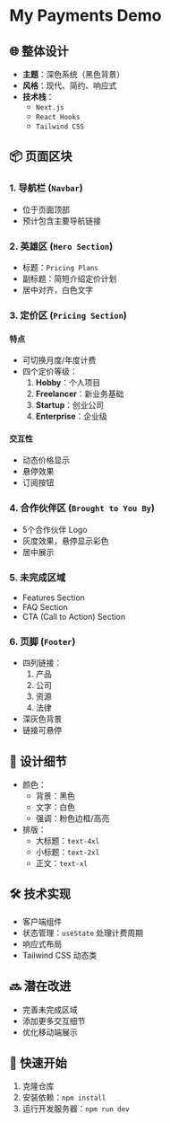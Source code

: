 # My Payments Demo

## 🌐 整体设计
- **主题**：深色系统（黑色背景）
- **风格**：现代、简约、响应式
- **技术栈**：
  - `Next.js`
  - `React Hooks`
  - `Tailwind CSS`

## 📦 页面区块

### 1. 导航栏 (`Navbar`)
- 位于页面顶部
- 预计包含主要导航链接

### 2. 英雄区 (`Hero Section`)
- 标题：`Pricing Plans`
- 副标题：简短介绍定价计划
- 居中对齐，白色文字

### 3. 定价区 (`Pricing Section`)
#### 特点
- 可切换月度/年度计费
- 四个定价等级：
  1. **Hobby**：个人项目
  2. **Freelancer**：新业务基础
  3. **Startup**：创业公司
  4. **Enterprise**：企业级

#### 交互性
- 动态价格显示
- 悬停效果
- 订阅按钮

### 4. 合作伙伴区 (`Brought to You By`)
- 5个合作伙伴 Logo
- 灰度效果，悬停显示彩色
- 居中展示

### 5. 未完成区域
- Features Section
- FAQ Section
- CTA (Call to Action) Section

### 6. 页脚 (`Footer`)
- 四列链接：
  1. 产品
  2. 公司
  3. 资源
  4. 法律
- 深灰色背景
- 链接可悬停

## 🎨 设计细节
- 颜色：
  - 背景：黑色
  - 文字：白色
  - 强调：粉色边框/高亮
- 排版：
  - 大标题：`text-4xl`
  - 小标题：`text-2xl`
  - 正文：`text-xl`

## 🛠 技术实现
- 客户端组件
- 状态管理：`useState` 处理计费周期
- 响应式布局
- Tailwind CSS 动态类

## 🔜 潜在改进
- 完善未完成区域
- 添加更多交互细节
- 优化移动端展示

## 🚀 快速开始
1. 克隆仓库
2. 安装依赖：`npm install`
3. 运行开发服务器：`npm run dev`